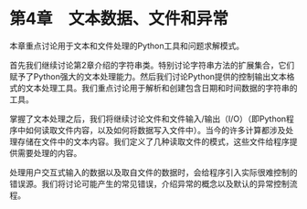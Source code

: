    

# 第4章　文本数据、文件和异常

本章重点讨论用于文本和文件处理的Python工具和问题求解模式。

首先我们继续讨论第2章介绍的字符串类。特别讨论字符串方法的扩展集合，它们赋予了Python强大的文本处理能力。然后我们讨论Python提供的控制输出文本格式的文本处理工具。我们重点讨论用于解析和创建包含日期和时间数据的字符串的工具。

掌握了文本处理之后，我们将继续讨论文件和文件输入/输出（I/O）（即Python程序中如何读取文件内容，以及如何将数据写入文件中）。当今的许多计算都涉及处理存储在文件中的文本内容。我们定义了几种读取文件的模式，这些文件给程序提供需要处理的内容。

处理用户交互式输入的数据以及取自文件的数据时，会给程序引入实际很难控制的错误源。我们将讨论可能产生的常见错误，介绍异常的概念以及默认的异常控制流程。